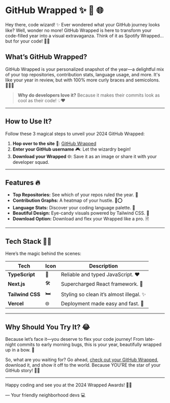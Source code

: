 # GitHub Wrapped ✨ 🎨 🌐

Hey there, code wizard! ✨ Ever wondered what your GitHub journey looks like? Well, wonder no more! GitHub Wrapped is here to transform your code-filled year into a visual extravaganza. Think of it as Spotify Wrapped... but for your code! 💪🚀


## What’s GitHub Wrapped?
GitHub Wrapped is your personalized snapshot of the year—a delightful mix of your top repositories, contribution stats, language usage, and more. It's like your year in review, but with 100% more curly braces and semicolons. 🕵️‍♂️✨

> **Why do developers love it?** Because it makes their commits look as cool as their code! 💡❤️

---

## How to Use It?
Follow these 3 magical steps to unveil your 2024 GitHub Wrapped:

1. **Hop over to the site** 🚀: [GitHub Wrapped](https://github-wrapped-peach.vercel.app)
2. **Enter your GitHub username** 🎮: Let the wizardry begin!
3. **Download your Wrapped** 🌐: Save it as an image or share it with your developer squad.

---

## Features 🔥
- **Top Repositories:** See which of your repos ruled the year. 🔧
- **Contribution Graphs:** A heatmap of your hustle. 🔴⭕
- **Language Stats:** Discover your coding language palette. 🌈
- **Beautiful Design:** Eye-candy visuals powered by Tailwind CSS. 🎨
- **Download Option:** Download and flex your Wrapped like a pro. 🗎️

---

## Tech Stack 🧰🌈
Here’s the magic behind the scenes:

| Tech        | Icon                | Description                             |
|-------------|---------------------|-----------------------------------------|
| **TypeScript** | 🔧                | Reliable and typed JavaScript. ❤️       |
| **Next.js**    | 🛠️                | Supercharged React framework. 🚀       |
| **Tailwind CSS** | 🛏️              | Styling so clean it’s almost illegal. ✨    |
| **Vercel**      | 🌐                | Deployment made easy and fast. 🏃      |

---

## Why Should You Try It? 😂
Because let’s face it—you deserve to flex your code journey! From late-night commits to early morning bugs, this is your year, beautifully wrapped up in a bow. 🎁

So, what are you waiting for? Go ahead, [check out your GitHub Wrapped](https://github-wrapped-peach.vercel.app), download it, and show it off to the world. Because YOU’RE the star of your GitHub story! 🌟✨

---

Happy coding and see you at the 2024 Wrapped Awards! 🎉✨

— Your friendly neighborhood devs 💻

